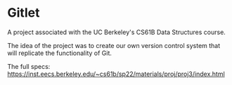 # Gitlet
A project associated with the UC Berkeley's CS61B Data Structures course. 

The idea of the project was to create our own version control system that will replicate the functionality of Git.

The full specs: https://inst.eecs.berkeley.edu/~cs61b/sp22/materials/proj/proj3/index.html
